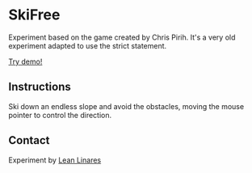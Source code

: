 # SkiFree
Experiment based on the game created by Chris Pirih. It's a very old experiment adapted to use the strict statement.

[Try demo!](https://www.lean8086.com/labs/skifree/)

## Instructions
Ski down an endless slope and avoid the obstacles, moving the mouse pointer to control the direction.

## Contact
Experiment by [Lean Linares](https://www.lean8086.com/labs/skifree/)
